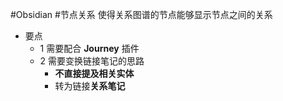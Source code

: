 #Obsidian #节点关系 
使得关系图谱的节点能够显示节点之间的关系
- 要点
	- 1 需要配合 **Journey** 插件
	- 2 需要变换链接笔记的思路
		- **不直接提及相关实体**
		- 转为链接**关系笔记**


